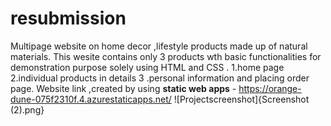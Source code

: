 # resubmission
Multipage website on home decor ,lifestyle products made up of natural materials.
This wesite contains only 3 products wth basic functionalities for demonstration purpose solely using HTML and CSS .
1.home page   2.individual products in details    3 .personal information and placing order page.
 Website link ,created by  using **static web apps**  -    https://orange-dune-075f2310f.4.azurestaticapps.net/
 ![Projectscreenshot]{Screenshot (2).png}
